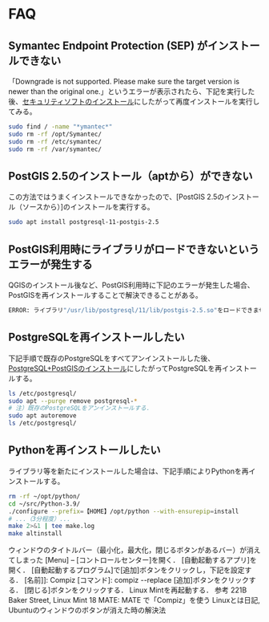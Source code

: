 # FAQ

## Symantec Endpoint Protection (SEP) がインストールできない
「Downgrade is not supported. Please make sure the target version is newer than the original one.」というエラーが表示されたら、下記を実行した後、[セキュリティソフトのインストール](セキュリティソフトのインストール.md)にしたがって再度インストールを実行してみる。
```bash
sudo find / -name "*ymantec*"
sudo rm -rf /opt/Symantec/
sudo rm -rf /etc/symantec/
sudo rm -rf /var/symantec/
```

## PostGIS 2.5のインストール（aptから）ができない
この方法ではうまくインストールできなかったので、[PostGIS 2.5のインストール（ソースから）]のインストールを実行する。
```bash
sudo apt install postgresql-11-postgis-2.5
```

## PostGIS利用時にライブラリがロードできないというエラーが発生する
QGISのインストール後など、PostGIS利用時に下記のエラーが発生した場合、PostGISを再インストールすることで解決できることがある。
```bash
ERROR: ライブラリ"/usr/lib/postgresql/11/lib/postgis-2.5.so"をロードできませんでした: /usr/lib/postgresql/11/lib/postgis-2.5.so: undefined symbol: lwgeom_sfcgal_version
```

## PostgreSQLを再インストールしたい
下記手順で既存のPostgreSQLをすべてアンインストールした後、[PostgreSQL+PostGISのインストール](PostgreSQL+PostGISのインストール.md)にしたがってPostgreSQLを再インストールする。
```bash
ls /etc/postgresql/
sudo apt --purge remove postgresql-*
# 注）既存のPostgreSQLをアンインストールする．
sudo apt autoremove
ls /etc/postgresql/
```

## Pythonを再インストールしたい
ライブラリ等を新たにインストールした場合は、下記手順によりPythonを再インストールする。
```bash
rm -rf ~/opt/python/
cd ~/src/Python-3.9/
./configure --prefix=【HOME】/opt/python --with-ensurepip=install
# ...（3分程度）...
make 2>&1 | tee make.log
make altinstall
```

ウィンドウのタイトルバー（最小化，最大化，閉じるボタンがあるバー）が消えてしまった
[Menu] – [コントロールセンター]を開く．
[自動起動するアプリ]を開く．
[自動起動するプログラム]で[追加]ボタンをクリックし，下記を設定する．
[名前]]: Compiz
[コマンド]: compiz --replace
[追加]ボタンをクリックする．
[閉じる]ボタンをクリックする．
Linux Mintを再起動する．
参考
221B Baker Street, Linux Mint 18 MATE: MATE で「Compiz」を使う
Linuxとは日記, Ubuntuのウィンドウのボタンが消えた時の解決法
